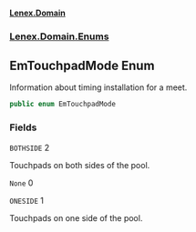 #### [Lenex.Domain](index.md 'index')
### [Lenex.Domain.Enums](Lenex.Domain.Enums.md 'Lenex.Domain.Enums')

## EmTouchpadMode Enum

Information about timing installation for a meet.

```csharp
public enum EmTouchpadMode
```
### Fields

<a name='Lenex.Domain.Enums.EmTouchpadMode.BOTHSIDE'></a>

`BOTHSIDE` 2

Touchpads on both sides of the pool.

<a name='Lenex.Domain.Enums.EmTouchpadMode.None'></a>

`None` 0

<a name='Lenex.Domain.Enums.EmTouchpadMode.ONESIDE'></a>

`ONESIDE` 1

Touchpads on one side of the pool.